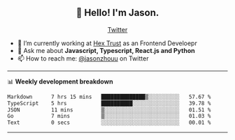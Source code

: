 <h2 align="center">👋 Hello! I'm Jason.</h2>
<p align="center">
  <a href="https://twitter.com/jasonzhouu">Twitter</a>
</p>


- 🔭 I’m currently working at [Hex Trust](https://hextrust.com/) as an Frontend Develoepr
- 💬 Ask me about **Javascript, Typescript, React.js and Python**
- 📫 How to reach me: [@jasonzhouu](https://twitter.com/jasonzhouu) on Twitter

-------

📊 **Weekly development breakdown**
<!--START_SECTION:waka-->

```txt
Markdown      7 hrs 15 mins   ██████████████▒░░░░░░░░░░   57.67 %
TypeScript    5 hrs           ██████████░░░░░░░░░░░░░░░   39.78 %
JSON          11 mins         ▒░░░░░░░░░░░░░░░░░░░░░░░░   01.51 %
Go            7 mins          ▒░░░░░░░░░░░░░░░░░░░░░░░░   01.03 %
Text          0 secs          ░░░░░░░░░░░░░░░░░░░░░░░░░   00.01 %
```

<!--END_SECTION:waka-->

-------
